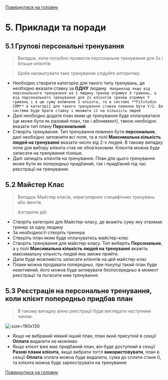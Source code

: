 [Повернутися на головну](/)

# 5. Приклади та поради

## 5.1 Групові персональні тренування

> Випадок, коли потрібно провести персональне тренування для 2х і більше клієнтів

> Щоби налаштувати таке тренування слідуйте алгоритму:

- Необхідно створити категорію для такого типу тренувань, де необхідно вказати ставку за **ОДНУ** людину
``` Наприклад якщо від персонального тренування на 1 людину тренер отримує X гривень, а від персонального тренування для 2х клієнтів тренер отримує Y гривень і в цю суму включено 2 клієнта, то в системі **Fitstudio CRM** в категорії для такого тренування ставка повинна бути Y/2. Бо система буде брати ставку і множити її на кількість людей```
- Далі необхідно додати план яким це тренування буде оплачуватися (це може бути як разовий план, так і абонемент), також необхідно вказати тип плану **Персональний**
- Створіть тренування. Тип тренування повинен бути **персональне**, далі необхідно заповнити всі поля, та в полі **Максимальна кількість людей на тренуванні** вказати число від 2-х людей. В такому випадку поле для вибору клієнта стає не обовʼязковим. Клієнтів можна буде записати на тренування пізніше.
- Далі запищіть клієнтів на тренування. План для цього тренування може бути як попередньо придбаний, так і придбаний під час реєстрації на тренування.


## 5.2 Майстер Клас

> Випадок Майстер класів, нерегулярних специфічних тренувань або івентів

> Алгоритм дій:

- Створіть категорію для Майстер-класу, де вкажіть суму яку отримає тренер за одну людину
- За необхідності створіть тренера
- Створіть план яким буде оплачуватись майстер-клас
- Створіть тренування для майстер-класу. Тип виберіть **Персональне**, а у полі **Максимальна кількість людей на тренуванні** вкажіть максимальну кількість людей яка зможе прийти.
- Дали буде можливість записати клієнтів на цей майстер-клас
- Плани можна продавати попередньо, при покупці такий план буде неактивний, його можна буде активувати безпосередньо в момент реєстрації та погасити ним тренування.


## 5.3 Реєстрація на персональне тренування, коли клієнт попередньо придбав план

> В такому випадку вікно реєстрації буде виглядати наступним чином:

![](../_media/master-klass.png ':size=190x130')

- Якщо не вибраний ніякий інший план, план який присутній в секції **Оплата** видалити не можливо
- Якщо клієнт вже має придбаний план, він буде доступний в секції **Разові плани клієнта**, якщо вибрати тоггл **використовувати**, план в секції **Оплата** оплата можна буде видалити, сума до сплати стане 0, та клієнта можна буде зареєструвати на тренування

[Повернутися на головну](/)

